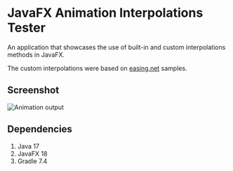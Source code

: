 # JavaFX Animation Interpolations Tester

An application that showcases the use of built-in and custom interpolations methods in JavaFX.

The custom interpolations were based on [easing.net](https://easings.net/) samples.

## Screenshot

![Animation output](screenshots/example.gif)

## Dependencies

1. Java 17
2. JavaFX 18
3. Gradle 7.4
